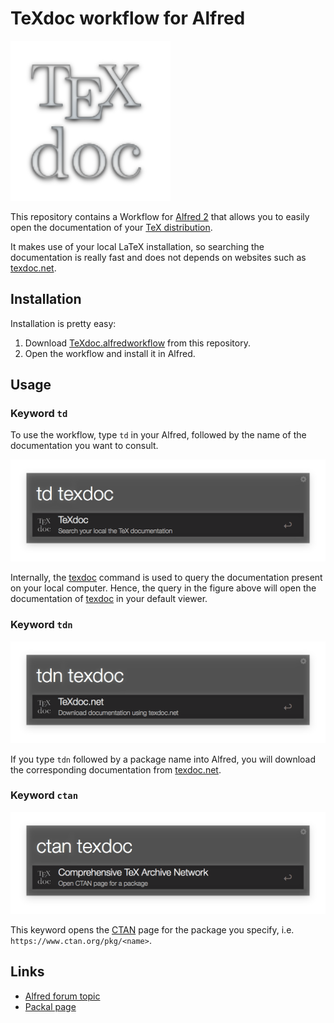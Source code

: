 # TeXdoc workflow for Alfred

![TeXdoc](./img/texdoc-logo.png)

This repository contains a Workflow for [Alfred 2][alfred2] that allows you to easily open the documentation of your [TeX distribution][mactex].

It makes use of your local LaTeX installation, so searching the documentation is really fast and does not depends on websites such as [texdoc.net][texdocnet].

## Installation

Installation is pretty easy:

 1. Download [TeXdoc.alfredworkflow](TeXdoc.alfredworkflow) from this repository.
 2. Open the workflow and install it in Alfred.

## Usage

### Keyword `td`

To use the workflow, type `td` in your Alfred, followed by the name of the documentation you want to consult.

![Example `td texdoc`](img/example-td.png)

Internally, the [texdoc][texdoc] command is used to query the documentation present on your local computer.
Hence, the query in the figure above will open the documentation of [texdoc][texdoc] in your default viewer.

### Keyword `tdn`

![Example `tdn texdoc`](img/example-tdn.png)

If you type `tdn` followed by a package name into Alfred, you will download the corresponding documentation from [texdoc.net][texdocnet].

### Keyword `ctan`

![Example `td texdoc`](img/example-ctan.png)

This keyword opens the [CTAN][CTAN] page for the package you specify, i.e. `https://www.ctan.org/pkg/<name>`.

## Links

 - [Alfred forum topic](http://www.alfredforum.com/topic/8705-texdoc-workflow/)
 - [Packal page](http://www.packal.org/workflow/texdoc)

[alfred2]: https://www.alfredapp.com
[CTAN]: https://www.ctan.org
[mactex]: https://tug.org/mactex/
[texdoc]: https://www.tug.org/texdoc/
[texdocnet]: http://texdoc.net
